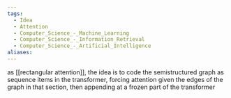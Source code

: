 ```yaml
---
tags:
  - Idea
  - Attention
  - Computer_Science_-_Machine_Learning
  - Computer_Science_-_Information_Retrieval
  - Computer_Science_-_Artificial_Intelligence
aliases:
---
```

as [[rectangular attention]], the idea is to code the semistructured graph as sequence items in the transformer, forcing attention given the edges of the graph in that section, then appending at a frozen part of the transformer